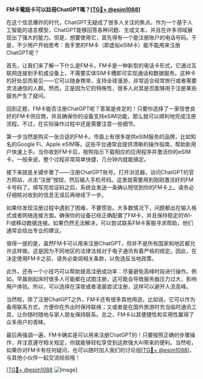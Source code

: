 **FM卡電話卡可以註冊ChatGPT嗎？[[TG💪+ @esim1088](https://t.me/s/esim1088)]**

在这个信息爆炸的时代，ChatGPT无疑成了很多人关注的焦点。作为一个基于人工智能的语言模型，ChatGPT能够回答各种问题、生成文本，并且在许多领域展现出了强大的能力。但是，想要使用它，首先得有一个能注册账户的电话号码。于是，不少用户开始思考：我手里的FM卡（即虚拟eSIM卡）能不能用来注册ChatGPT呢？

首先，让我们来了解一下什么是FM卡。FM卡是一种新型的电话卡形式，它通过互联网连接到手机或设备上，不需要实体SIM卡槽即可实现通话和数据服务。这种卡的好处显而易见——它可以随身携带，支持全球漫游，非常适合经常旅行或者需要灵活通信的人群。然而，正是因为它的特殊性，很多人对其是否能够用于注册某些服务产生了疑问。

回到正题，FM卡能否注册ChatGPT呢？答案是肯定的！只要你选择了一家信誉良好的FM卡供应商，并且确保你的设备支持eSIM功能，那么就可以顺利地完成注册流程。不过，在实际操作过程中还是需要注意一些细节。

第一步当然是购买一张合适的FM卡。市面上有很多提供eSIM服务的品牌，比如知名的Google Fi、Apple eSIM等。这些平台通常会提供清晰的操作指南，帮助新用户快速上手。当你收到FM卡后，按照指示下载相应的应用程序并激活你的eSIM卡。一般来说，整个过程非常简单快捷，几分钟内就能搞定。

接下来就是关键步骤了——注册ChatGPT账号。打开浏览器，访问ChatGPT的官方网站，点击“注册”按钮，然后输入手机号码。这里就需要用到刚刚激活好的FM卡号码了。填写完验证码之后，系统会发送一条确认短信到你的FM卡上。请务必仔细核对收到的信息无误后再继续下一步。

如果你发现注册过程中遇到了困难，不要慌张。大多数情况下，问题都出在输入格式或者网络连接方面。确保你的设备已经正确配置了FM卡，并且保持稳定的Wi-Fi或移动数据连接。如果仍然无法解决，可以尝试联系FM卡客服寻求帮助，他们通常会给出专业的建议。

值得一提的是，虽然FM卡可以用来注册ChatGPT，但并不是所有国家和地区都允许这样做。这是因为不同地区的法律法规对于电子通讯有着严格的规定。因此，在决定使用FM卡之前，请务必查阅相关条款，以免违反当地政策。

此外，还有一个小技巧可以帮助提高注册成功率：尽量避免高峰时段进行操作。例如，早晨刚起床时很多人可能都在试图注册，这可能会导致服务器压力过大，影响用户体验。所以，可以选择在深夜或者凌晨尝试注册，这样可以避开人流高峰。

当然啦，除了注册ChatGPT之外，FM卡还有很多其他用途。比如说，它可以作为备用联系方式，方便你在外出时保持联络；又或者是在国外旅游时充当临时通讯工具，让你随时随地与家人朋友保持联系。总之，FM卡以其便捷性和实用性赢得了众多用户的青睐。

最后再强调一遍，FM卡确实是可以用来注册ChatGPT的！只要按照正确的步骤操作，并注意遵守相关规定，你就能够轻松享受到这款强大AI带来的便利。当然啦，如果你对FM卡有任何疑问，也可以随时加入我们的讨论组[[TG💪+ @esim1088](https://t.me/s/esim1088)]，与其他小伙伴一起交流经验哦！

[[TG💪+ @esim1088](https://t.me/s/esim1088) ![Image](https://i.postimg.cc/4NQfJmqS/Snipaste-2025-05-13-00-14-12.png)]